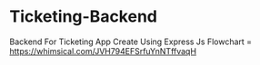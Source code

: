 # Ticketing-Backend
Backend For Ticketing App
Create Using Express Js
Flowchart = https://whimsical.com/JVH794EFSrfuYnNTffvaqH
